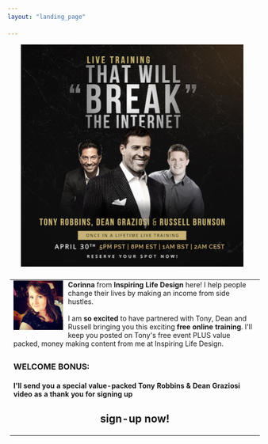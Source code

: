 ```yaml
---
layout: "landing_page"

---
```


<center>
<img src='/i/2019/kbb/live-training.png' alt='Tony Robbins, Dean Graziosi and Russell Brunson will reveal their best kept impact and income secrets'>
</center>

<br>

<center>
<table width="350" style="margin: 5px 5px 5px 5px;">
<tr>
<td>
<img src='/i/Cory.jpg' alt='Photo of Corinna' style="width: 100px; height: 100px; margin: 0 10px 10px 0px; float: left;">
<b>Corinna</b> from <b>Inspiring Life Design</b> here! I help people change their lives by making an income from side hustles. 
<br><br>
I am <b>so excited</b> to have partnered with Tony, Dean and Russell bringing you this exciting <b>free online training</b>. I'll keep you posted on Tony's free event PLUS value packed, money making content from me at Inspiring Life Design. 
</td>
</tr>
<tr>
<td>
<h3><b>WELCOME BONUS:</b></h3>
<h4>I'll send you a special value-packed Tony Robbins & Dean Graziosi video as a thank you for signing up</h4>
<center>
<h2>sign-up now!</h2>
</center>
</td>
</tr>
</table>
</center>


<center> 
  
<script async data-uid="180aaffcaf" src="https://f.convertkit.com/180aaffcaf/8cf3dc13b9.js"></script>
</center>




